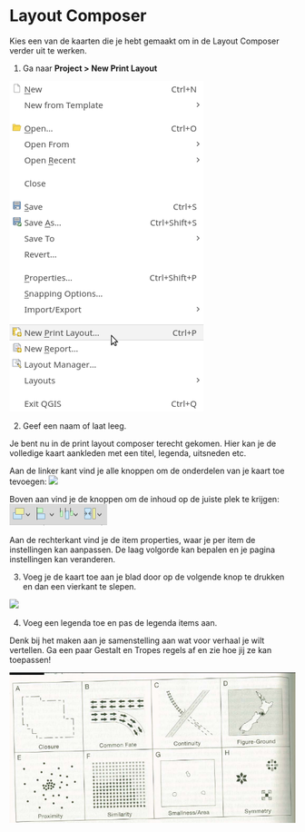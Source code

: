 # Layout Composer

Kies een van de kaarten die je hebt gemaakt om in de Layout Composer verder uit te werken.

1. Ga naar **Project > New Print Layout**

![](./img/print_layout_menu.png)

2. Geef een naam of laat leeg. 

Je bent nu in de print layout composer terecht gekomen. Hier kan je de volledige kaart aankleden met een titel, legenda, uitsneden etc. 

Aan de linker kant vind je alle knoppen om de onderdelen van je kaart toe tevoegen:
<img src="img/layout_composer_tools.png"/>

Boven aan vind je de knoppen om de inhoud op de juiste plek te krijgen:
<img src="img/align.png"/>

Aan de rechterkant vind je de item properties, waar je per item de instellingen kan aanpassen. De laag volgorde kan bepalen en je pagina instellingen kan veranderen. 

3. Voeg je de kaart toe aan je blad door op de volgende knop te drukken en dan een vierkant te slepen.

![](./img/print_composer_2.png)

4. Voeg een legenda toe en pas de legenda items aan.

Denk bij het maken aan je samenstelling aan wat voor verhaal je wilt vertellen. Ga een paar Gestalt en Tropes regels af en zie hoe jij ze kan toepassen! 

![](./img/gestalt.png)